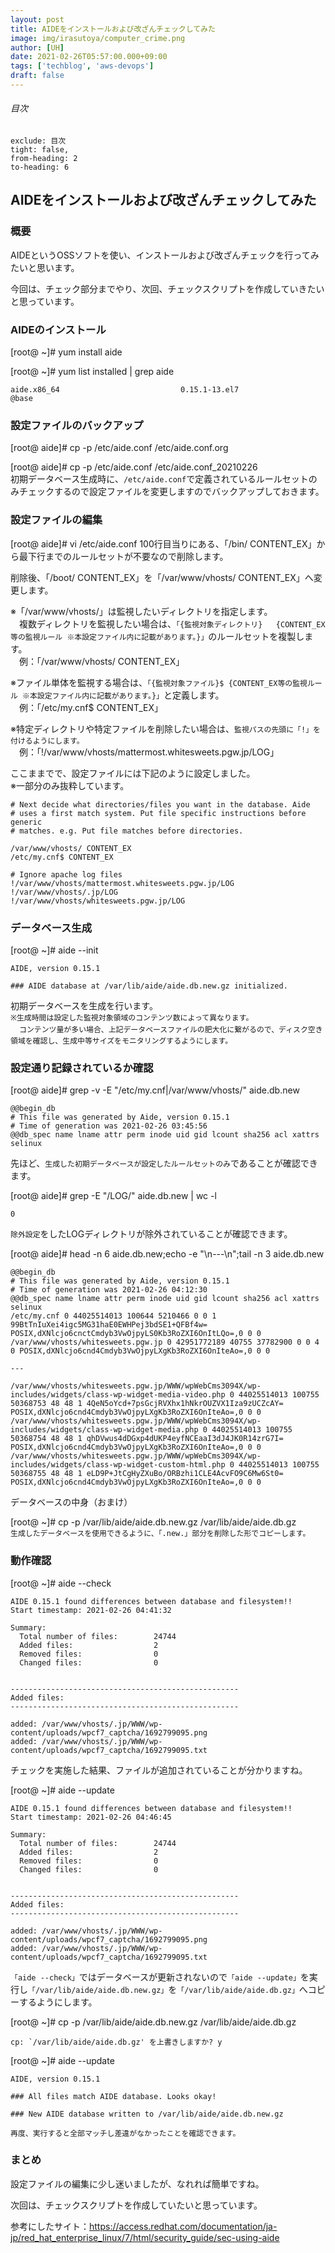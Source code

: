 ```yaml
---
layout: post
title: AIDEをインストールおよび改ざんチェックしてみた
image: img/irasutoya/computer_crime.png
author: [UH]
date: 2021-02-26T05:57:00.000+09:00
tags: ['techblog', 'aws-devops']
draft: false
---
```


###### 目次

```toc
exclude: 目次
tight: false,
from-heading: 2
to-heading: 6
```

## AIDEをインストールおよび改ざんチェックしてみた

### 概要
AIDEというOSSソフトを使い、インストールおよび改ざんチェックを行ってみたいと思います。

今回は、チェック部分までやり、次回、チェックスクリプトを作成していきたいと思っています。

### AIDEのインストール

[root@ ~]# yum install aide

[root@ ~]# yum list installed | grep aide
```
aide.x86_64                           0.15.1-13.el7                  @base
```

### 設定ファイルのバックアップ

[root@ aide]# cp -p /etc/aide.conf /etc/aide.conf.org  

[root@ aide]# cp -p /etc/aide.conf /etc/aide.conf_20210226  
初期データベース生成時に、`/etc/aide.conf`で定義されているルールセットのみチェックするので設定ファイルを変更しますのでバックアップしておきます。

### 設定ファイルの編集

[root@ aide]# vi /etc/aide.conf
100行目当りにある、「/bin/    CONTENT_EX」から最下行までのルールセットが不要なので削除します。  

削除後、「/boot/   CONTENT_EX」を「/var/www/vhosts/   CONTENT_EX」へ変更します。  

※「/var/www/vhosts/」は監視したいディレクトリを指定します。  
　複数ディレクトリを監視したい場合は、`「{監視対象ディレクトリ}   {CONTENT_EX等の監視ルール ※本設定ファイル内に記載があります。}」`のルールセットを複製します。  
　例：「/var/www/vhosts/ CONTENT_EX」  

※ファイル単体を監視する場合は、`「{監視対象ファイル}$ {CONTENT_EX等の監視ルール ※本設定ファイル内に記載があります。}」`と定義します。  
　例：「/etc/my.cnf$ CONTENT_EX」

※特定ディレクトリや特定ファイルを削除したい場合は、`監視パスの先頭に「!」を付けるようにします。`  
　例：「!/var/www/vhosts/mattermost.whitesweets.pgw.jp/LOG」

ここままでで、設定ファイルには下記のように設定しました。  
※一部分のみ抜粋しています。

```
# Next decide what directories/files you want in the database. Aide
# uses a first match system. Put file specific instructions before generic
# matches. e.g. Put file matches before directories.

/var/www/vhosts/ CONTENT_EX
/etc/my.cnf$ CONTENT_EX

# Ignore apache log files
!/var/www/vhosts/mattermost.whitesweets.pgw.jp/LOG
!/var/www/vhosts/.jp/LOG
!/var/www/vhosts/whitesweets.pgw.jp/LOG
```

### データベース生成

[root@ ~]# aide --init
```
AIDE, version 0.15.1

### AIDE database at /var/lib/aide/aide.db.new.gz initialized.
```
初期データベースを生成を行います。  
`※生成時間は設定した監視対象領域のコンテンツ数によって異なります。`  
　`コンテンツ量が多い場合、上記データベースファイルの肥大化に繋がるので、ディスク空き領域を確認し、生成中等サイズをモニタリングするようにします。`

### 設定通り記録されているか確認

[root@ aide]# grep -v -E "\/etc\/my.cnf|\/var\/www\/vhosts\/" aide.db.new
```
@@begin_db
# This file was generated by Aide, version 0.15.1
# Time of generation was 2021-02-26 03:45:56
@@db_spec name lname attr perm inode uid gid lcount sha256 acl xattrs selinux
```
先ほど、`生成した初期データベースが設定したルールセットのみ`であることが確認できます。

[root@ aide]# grep -E "\/LOG\/" aide.db.new | wc -l
```
0
```
`除外設定`をしたLOGディレクトリが除外されていることが確認できます。

[root@ aide]# head -n 6 aide.db.new;echo -e "\n---\n";tail -n 3 aide.db.new
```
@@begin_db
# This file was generated by Aide, version 0.15.1
# Time of generation was 2021-02-26 04:12:30
@@db_spec name lname attr perm inode uid gid lcount sha256 acl xattrs selinux
/etc/my.cnf 0 44025514013 100644 5210466 0 0 1 99BtTnIuXei4igc5MG31haE0EWHPej3bdSE1+QFBf4w= POSIX,dXNlcjo6cnctCmdyb3VwOjpyLS0Kb3RoZXI6OnItLQo=,0 0 0
/var/www/vhosts/whitesweets.pgw.jp 0 42951772189 40755 37782900 0 0 4 0 POSIX,dXNlcjo6cnd4Cmdyb3VwOjpyLXgKb3RoZXI6OnIteAo=,0 0 0

---

/var/www/vhosts/whitesweets.pgw.jp/WWW/wpWebCms3094X/wp-includes/widgets/class-wp-widget-media-video.php 0 44025514013 100755 50368753 48 48 1 4QeN5oYcd+7psGcjRVXhx1hNkrOUZVX1Iza9zUCZcAY= POSIX,dXNlcjo6cnd4Cmdyb3VwOjpyLXgKb3RoZXI6OnIteAo=,0 0 0
/var/www/vhosts/whitesweets.pgw.jp/WWW/wpWebCms3094X/wp-includes/widgets/class-wp-widget-media.php 0 44025514013 100755 50368754 48 48 1 qhDVwus4dDGxp4dUKP4eyfNCEaaI3dJ4JK0R14zrG7I= POSIX,dXNlcjo6cnd4Cmdyb3VwOjpyLXgKb3RoZXI6OnIteAo=,0 0 0
/var/www/vhosts/whitesweets.pgw.jp/WWW/wpWebCms3094X/wp-includes/widgets/class-wp-widget-custom-html.php 0 44025514013 100755 50368755 48 48 1 eLD9P+JtCgHyZXuBo/ORBzhi1CLE4AcvFO9C6Mw6St0= POSIX,dXNlcjo6cnd4Cmdyb3VwOjpyLXgKb3RoZXI6OnIteAo=,0 0 0
```
データベースの中身（おまけ）

[root@ ~]# cp -p /var/lib/aide/aide.db.new.gz /var/lib/aide/aide.db.gz  
`生成したデータベースを使用できるように、「.new.」部分を削除した形でコピーします。`

### 動作確認

[root@ ~]# aide --check
```
AIDE 0.15.1 found differences between database and filesystem!!
Start timestamp: 2021-02-26 04:41:32

Summary:
  Total number of files:        24744
  Added files:                  2
  Removed files:                0
  Changed files:                0


---------------------------------------------------
Added files:
---------------------------------------------------

added: /var/www/vhosts/.jp/WWW/wp-content/uploads/wpcf7_captcha/1692799095.png
added: /var/www/vhosts/.jp/WWW/wp-content/uploads/wpcf7_captcha/1692799095.txt
```
チェックを実施した結果、ファイルが追加されていることが分かりますね。

[root@ ~]# aide --update
```
AIDE 0.15.1 found differences between database and filesystem!!
Start timestamp: 2021-02-26 04:46:45

Summary:
  Total number of files:        24744
  Added files:                  2
  Removed files:                0
  Changed files:                0


---------------------------------------------------
Added files:
---------------------------------------------------

added: /var/www/vhosts/.jp/WWW/wp-content/uploads/wpcf7_captcha/1692799095.png
added: /var/www/vhosts/.jp/WWW/wp-content/uploads/wpcf7_captcha/1692799095.txt
```
`「aide --check」`ではデータベースが更新されないので`「aide --update」`を実行し`「/var/lib/aide/aide.db.new.gz」`を`「/var/lib/aide/aide.db.gz」`へコピーするようにします。

[root@ ~]# cp -p  /var/lib/aide/aide.db.new.gz /var/lib/aide/aide.db.gz
```
cp: `/var/lib/aide/aide.db.gz' を上書きしますか? y
```

[root@ ~]# aide --update
```
AIDE, version 0.15.1

### All files match AIDE database. Looks okay!

### New AIDE database written to /var/lib/aide/aide.db.new.gz
```
`再度、実行すると全部マッチし差違がなかったことを確認できます。`

### まとめ
設定ファイルの編集に少し迷いましたが、なれれば簡単ですね。

次回は、チェックスクリプトを作成していたいと思っています。

参考にしたサイト：https://access.redhat.com/documentation/ja-jp/red_hat_enterprise_linux/7/html/security_guide/sec-using-aide
